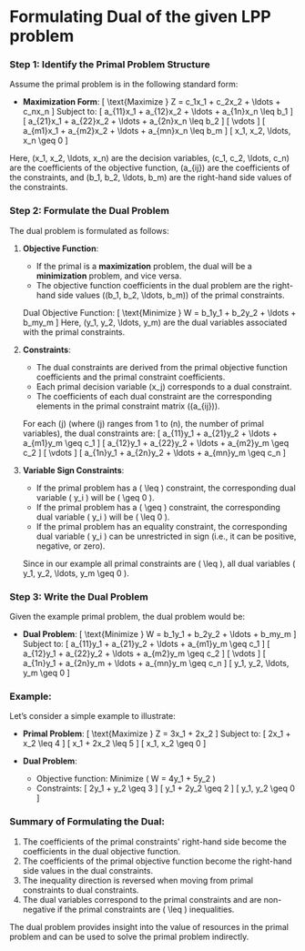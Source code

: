 # Formulating Dual of the given LPP problem
### **Step 1: Identify the Primal Problem Structure**
Assume the primal problem is in the following standard form:

- **Maximization Form**:
  \[
  \text{Maximize } Z = c_1x_1 + c_2x_2 + \ldots + c_nx_n
  \]
  Subject to:
  \[
  a_{11}x_1 + a_{12}x_2 + \ldots + a_{1n}x_n \leq b_1
  \]
  \[
  a_{21}x_1 + a_{22}x_2 + \ldots + a_{2n}x_n \leq b_2
  \]
  \[
  \vdots
  \]
  \[
  a_{m1}x_1 + a_{m2}x_2 + \ldots + a_{mn}x_n \leq b_m
  \]
  \[
  x_1, x_2, \ldots, x_n \geq 0
  \]

Here, \(x_1, x_2, \ldots, x_n\) are the decision variables, \(c_1, c_2, \ldots, c_n\) are the coefficients of the objective function, \(a_{ij}\) are the coefficients of the constraints, and \(b_1, b_2, \ldots, b_m\) are the right-hand side values of the constraints.

### **Step 2: Formulate the Dual Problem**

The dual problem is formulated as follows:

1. **Objective Function**:
   - If the primal is a **maximization** problem, the dual will be a **minimization** problem, and vice versa.
   - The objective function coefficients in the dual problem are the right-hand side values (\(b_1, b_2, \ldots, b_m\)) of the primal constraints.

   Dual Objective Function:
   \[
   \text{Minimize } W = b_1y_1 + b_2y_2 + \ldots + b_my_m
   \]
   Here, \(y_1, y_2, \ldots, y_m\) are the dual variables associated with the primal constraints.

2. **Constraints**:
   - The dual constraints are derived from the primal objective function coefficients and the primal constraint coefficients.
   - Each primal decision variable \(x_j\) corresponds to a dual constraint.
   - The coefficients of each dual constraint are the corresponding elements in the primal constraint matrix (\(a_{ij}\)).

   For each \(j\) (where \(j\) ranges from 1 to \(n\), the number of primal variables), the dual constraints are:
   \[
   a_{11}y_1 + a_{21}y_2 + \ldots + a_{m1}y_m \geq c_1
   \]
   \[
   a_{12}y_1 + a_{22}y_2 + \ldots + a_{m2}y_m \geq c_2
   \]
   \[
   \vdots
   \]
   \[
   a_{1n}y_1 + a_{2n}y_2 + \ldots + a_{mn}y_m \geq c_n
   \]

3. **Variable Sign Constraints**:
   - If the primal problem has a \( \leq \) constraint, the corresponding dual variable \( y_i \) will be \( \geq 0 \).
   - If the primal problem has a \( \geq \) constraint, the corresponding dual variable \( y_i \) will be \( \leq 0 \).
   - If the primal problem has an equality constraint, the corresponding dual variable \( y_i \) can be unrestricted in sign (i.e., it can be positive, negative, or zero).

   Since in our example all primal constraints are \( \leq \), all dual variables \( y_1, y_2, \ldots, y_m \geq 0 \).

### **Step 3: Write the Dual Problem**
Given the example primal problem, the dual problem would be:

- **Dual Problem**:
  \[
  \text{Minimize } W = b_1y_1 + b_2y_2 + \ldots + b_my_m
  \]
  Subject to:
  \[
  a_{11}y_1 + a_{21}y_2 + \ldots + a_{m1}y_m \geq c_1
  \]
  \[
  a_{12}y_1 + a_{22}y_2 + \ldots + a_{m2}y_m \geq c_2
  \]
  \[
  \vdots
  \]
  \[
  a_{1n}y_1 + a_{2n}y_m + \ldots + a_{mn}y_m \geq c_n
  \]
  \[
  y_1, y_2, \ldots, y_m \geq 0
  \]

### **Example:**

Let’s consider a simple example to illustrate:

- **Primal Problem**:
  \[
  \text{Maximize } Z = 3x_1 + 2x_2
  \]
  Subject to:
  \[
  2x_1 + x_2 \leq 4
  \]
  \[
  x_1 + 2x_2 \leq 5
  \]
  \[
  x_1, x_2 \geq 0
  \]

- **Dual Problem**:
  - Objective function: Minimize \( W = 4y_1 + 5y_2 \)
  - Constraints:
    \[
    2y_1 + y_2 \geq 3
    \]
    \[
    y_1 + 2y_2 \geq 2
    \]
    \[
    y_1, y_2 \geq 0
    \]

### **Summary of Formulating the Dual:**

1. The coefficients of the primal constraints' right-hand side become the coefficients in the dual objective function.
2. The coefficients of the primal objective function become the right-hand side values in the dual constraints.
3. The inequality direction is reversed when moving from primal constraints to dual constraints.
4. The dual variables correspond to the primal constraints and are non-negative if the primal constraints are \( \leq \) inequalities. 

The dual problem provides insight into the value of resources in the primal problem and can be used to solve the primal problem indirectly.

